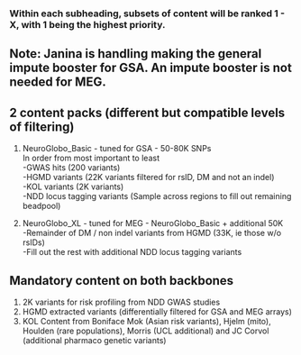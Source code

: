 ### Within each subheading, subsets of content will be ranked 1 - X, with 1 being the highest priority.

## Note: Janina is handling making the general impute booster for GSA. An impute booster is not needed for MEG.

## 2 content packs (different but compatible levels of filtering)

1. NeuroGlobo_Basic - tuned for GSA - 50-80K SNPs  
In order from most important to least  
-GWAS hits (200 variants)  
-HGMD variants (22K variants filtered for rsID, DM and not an indel)  
-KOL variants (2K variants)   
-NDD locus tagging variants (Sample across regions to fill out remaining beadpool)  

2. NeuroGlobo_XL - tuned for MEG - NeuroGlobo_Basic + additional 50K  
-Remainder of DM / non indel variants from HGMD (33K, ie those w/o rsIDs)  
-Fill out the rest with additional NDD locus tagging variants  

## Mandatory content on both backbones

1. 2K variants for risk profiling from NDD GWAS studies
2. HGMD extracted variants (differentially filtered for GSA and MEG arrays)
3. KOL Content from Boniface Mok (Asian risk variants), Hjelm (mito), Houlden (rare populations), Morris (UCL additional) and JC Corvol (additional pharmaco genetic variants)


